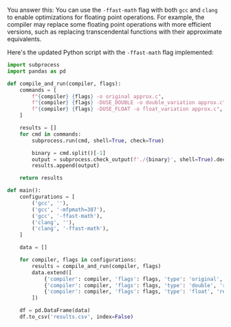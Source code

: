 

You answer this:
You can use the `-ffast-math` flag with both `gcc` and `clang` to enable optimizations for floating point operations. For example, the compiler may replace some floating point operations with more efficient versions, such as replacing transcendental functions with their approximate equivalents.

Here's the updated Python script with the `-ffast-math` flag implemented:

```python
import subprocess
import pandas as pd

def compile_and_run(compiler, flags):
    commands = [
        f"{compiler} {flags} -o original approx.c",
        f"{compiler} {flags} -DUSE_DOUBLE -o double_variation approx.c",
        f"{compiler} {flags} -DUSE_FLOAT -o float_variation approx.c",
    ]

    results = []
    for cmd in commands:
        subprocess.run(cmd, shell=True, check=True)

        binary = cmd.split()[-1]
        output = subprocess.check_output(f'./{binary}', shell=True).decode().strip()
        results.append(output)

    return results

def main():
    configurations = [
        ('gcc', ''),
        ('gcc', '-mfpmath=387'),
        ('gcc', '-ffast-math'),
        ('clang', ''),
        ('clang', '-ffast-math'),
    ]

    data = []

    for compiler, flags in configurations:
        results = compile_and_run(compiler, flags)
        data.extend([
            {'compiler': compiler, 'flags': flags, 'type': 'original', 'result': results[0]},
            {'compiler': compiler, 'flags': flags, 'type': 'double', 'result': results[1]},
            {'compiler': compiler, 'flags': flags, 'type': 'float', 'result': results[2]},
        ])

    df = pd.DataFrame(data)
    df.to_csv('results.csv', index=False)


